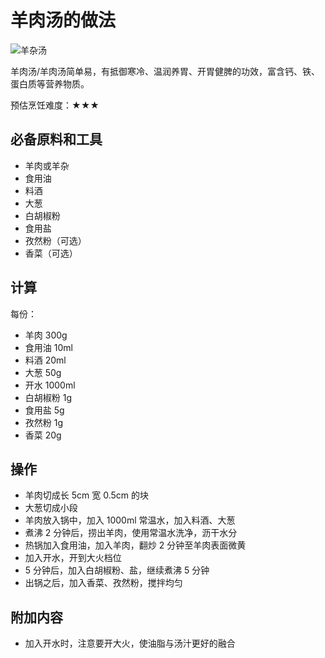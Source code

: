 # 羊肉汤的做法

![羊杂汤](./羊肉汤.jpg)

羊肉汤/羊肉汤简单易，有抵御寒冷、温润养胃、开胃健脾的功效，富含钙、铁、蛋白质等营养物质。

预估烹饪难度：★★★

## 必备原料和工具

- 羊肉或羊杂
- 食用油
- 料酒
- 大葱
- 白胡椒粉
- 食用盐
- 孜然粉（可选）
- 香菜（可选）

## 计算

每份：

- 羊肉 300g
- 食用油 10ml
- 料酒 20ml
- 大葱 50g
- 开水 1000ml
- 白胡椒粉 1g
- 食用盐 5g
- 孜然粉 1g
- 香菜 20g

## 操作

- 羊肉切成长 5cm 宽 0.5cm 的块
- 大葱切成小段
- 羊肉放入锅中，加入 1000ml 常温水，加入料酒、大葱
- 煮沸 2 分钟后，捞出羊肉，使用常温水洗净，沥干水分
- 热锅加入食用油，加入羊肉，翻炒 2 分钟至羊肉表面微黄
- 加入开水，开到大火档位
- 5 分钟后，加入白胡椒粉、盐，继续煮沸 5 分钟
- 出锅之后，加入香菜、孜然粉，搅拌均匀

## 附加内容

- 加入开水时，注意要开大火，使油脂与汤汁更好的融合


